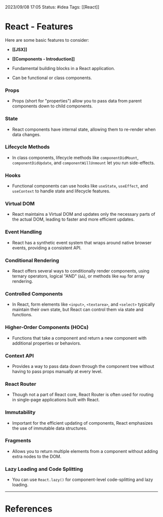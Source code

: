 2023/09/08 17:05
Status: #idea
Tags: [[React]]

# React - Features

Here are some basic features to consider:

-  **[[JSX]]**
- **[[Components - Introduction]]**

- Fundamental building blocks in a React application.
- Can be functional or class components.

### Props

- Props (short for "properties") allow you to pass data from parent components down to child components.

### State

- React components have internal state, allowing them to re-render when data changes.

### Lifecycle Methods

- In class components, lifecycle methods like `componentDidMount`, `componentDidUpdate`, and `componentWillUnmount` let you run side-effects.

### Hooks

- Functional components can use hooks like `useState`, `useEffect`, and `useContext` to handle state and lifecycle features.

### Virtual DOM

- React maintains a Virtual DOM and updates only the necessary parts of the actual DOM, leading to faster and more efficient updates.

### Event Handling

- React has a synthetic event system that wraps around native browser events, providing a consistent API.

### Conditional Rendering

- React offers several ways to conditionally render components, using ternary operators, logical "AND" (`&&`), or methods like `map` for array rendering.

### Controlled Components

- In React, form elements like `<input>`, `<textarea>`, and `<select>` typically maintain their own state, but React can control them via state and functions.

### Higher-Order Components (HOCs)

- Functions that take a component and return a new component with additional properties or behaviors.

### Context API

- Provides a way to pass data down through the component tree without having to pass props manually at every level.

### React Router

- Though not a part of React core, React Router is often used for routing in single-page applications built with React.

### Immutability

- Important for the efficient updating of components, React emphasizes the use of immutable data structures.

### Fragments

- Allows you to return multiple elements from a component without adding extra nodes to the DOM.

### Lazy Loading and Code Splitting

- You can use `React.lazy()` for component-level code-splitting and lazy loading.





---
# References
